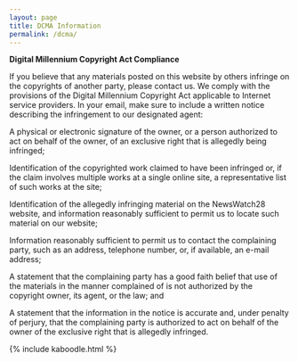 ```yaml
---
layout: page
title: DCMA Information
permalink: /dcma/
---
```


**Digital Millennium Copyright Act Compliance**

If you believe that any materials posted on this website by others infringe on the copyrights of another party, please contact us. We comply with the provisions of the Digital Millennium Copyright Act applicable to Internet service providers. In your email, make sure to include a written notice describing the infringement to our designated agent:

A physical or electronic signature of the owner, or a person authorized to act on behalf of the owner, of an exclusive right that is allegedly being infringed;

Identification of the copyrighted work claimed to have been infringed or, if the claim involves multiple works at a single online site, a representative list of such works at the site;

Identification of the allegedly infringing material on the NewsWatch28 website, and information reasonably sufficient to permit us to locate such material on our website;

Information reasonably sufficient to permit us to contact the complaining party, such as an address, telephone number, or, if available, an e-mail address;

A statement that the complaining party has a good faith belief that use of the materials in the manner complained of is not authorized by the copyright owner, its agent, or the law; and

A statement that the information in the notice is accurate and, under penalty of perjury, that the complaining party is authorized to act on behalf of the owner of the exclusive right that is allegedly infringed.

{% include kaboodle.html %}
